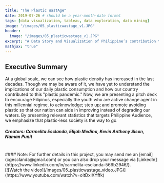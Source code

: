 ```yaml
---
title: "The Plastic WastAge"
date: 2019-07-26 # should be a year-month-date format
tags: [data visualization, tableau, data exploration, data mining]
image: "/images/05_plasticwastage_v1.JPG"
header:
  image: "/images/05_plasticwastage_v1.JPG"
excerpt: "A Data Story and Visualization of Philippine’s contribution to the Plastic Society using Tableau and Python"
mathjax: "true"
---
```

## Executive Summary 
At a global scale, we can see how plastic density has increased in the last decades. Though we may be aware of it, we have yet to understand the implications of our daily plastic consumption and how our country contributed to this "plastic pandemic." Now, we are presenting a pitch deck to encourage Filipinos, especially the youth who are active change agent in this millennial regime, to acknowledge; step up; and promote avoiding plastic so that our nation can aide in improving instead of degrading our waters. By presenting relevant statistics that targets Philippine Audience, we emphasize that plastic-less society is the way to go.
<br>
##### Creators: Carmelita Esclanda, Elijah Medina, Kevin Anthony Sison, Naman Punit
<br>
#### Note: For further details in this project, you may send me an [email](cgesclanda@gmail.com) or you can also drop your message via [LinkedIn](https://www.linkedin.com/in/carmelita-esclanda-566b2946/).
<br>
[![Watch the video](/images/05_plasticwastage_video.JPG)](https://www.youtube.com/watch?v=oItDxlXYffk)


